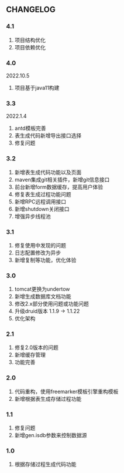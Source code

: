 ## CHANGELOG

### 4.1

1. 项目结构优化
2. 项目依赖优化

### 4.0

2022.10.5

1. 项目基于java11构建

### 3.3

2022.1.4

1. antd模板完善
2. 表生成代码新增导出接口选择
3. 修复问题

### 3.2

1. 新增表生成代码功能以及页面
2. maven集成git相关插件，新增git信息接口
3. 前台新增form数据缓存，提高用户体验
4. 修复表生成过程功能问题
5. 新增RPC远程调用接口
6. 新增shutdown关闭接口
7. 增强异步线程池

### 3.1
1. 修复使用中发现的问题
2. 日志配置修改为异步
3. 新增复制等功能，优化体验

### 3.0

1. tomcat更换为undertow
2. 新增生成数据库文档功能
3. 修改2.x部分使用问题或功能问题
4. 升级druid版本 1.1.9 -> 1.1.22
5. 优化架构

### 2.1
1. 修复2.0版本的问题
2. 新增缓存管理
3. 功能完善

### 2.0
1. 代码重构，使用freemarker模板引擎重构模板
2. 新增根据表生成存储过程功能

### 1.1
1. 修复问题
2. 新增gen.isdb参数来控制数据源

### 1.0
1. 根据存储过程生成代码功能